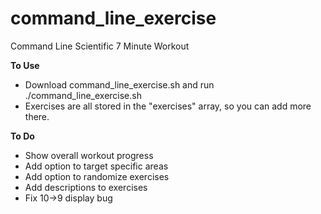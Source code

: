 command_line_exercise
=====================

Command Line Scientific 7 Minute Workout

**To Use**
* Download command_line_exercise.sh and run ./command_line_exercise.sh
* Exercises are all stored in the "exercises" array, so you can add more there.

**To Do**
* Show overall workout progress
* Add option to target specific areas
* Add option to randomize exercises
* Add descriptions to exercises
* Fix 10->9 display bug
